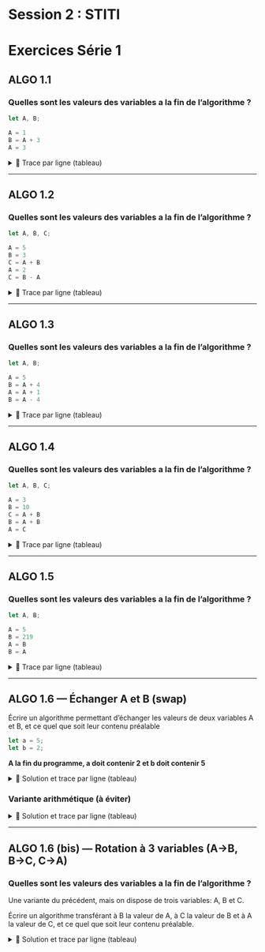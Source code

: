 # Session 2 : STITI

# Exercices Série 1


## ALGO 1.1

### Quelles sont les valeurs des variables a la fin de l’algorithme ?
```js
let A, B;

A = 1
B = A + 3
A = 3
```

<details>
<summary>🧠 Trace par ligne (tableau)</summary>

| # | Instruction | A | B |
| - | ----------- | - | - |
| 1 | `A = 1`     | 1 |   |
| 2 | `B = A + 3` | 1 | 4 |
| 3 | `A = 3`     | 3 | 4 |

**État final** : { A: 3, B: 4 }

</details>

---

## ALGO 1.2
### Quelles sont les valeurs des variables a la fin de l’algorithme ?

```js
let A, B, C;

A = 5
B = 3
C = A + B
A = 2
C = B - A
```

<details>
<summary>🧠 Trace par ligne (tableau)</summary>

| # | Instruction | A | B | C |
| - | ----------- | - | - | - |
| 1 | `A = 5`     | 5 |   |   |
| 2 | `B = 3`     | 5 | 3 |   |
| 3 | `C = A + B` | 5 | 3 | 8 |
| 4 | `A = 2`     | 2 | 3 | 8 |
| 5 | `C = B - A` | 2 | 3 | 1 |

**État final** : { A: 2, B: 3, C: 1 }

</details>

---

## ALGO 1.3
### Quelles sont les valeurs des variables a la fin de l’algorithme ?

```js
let A, B;

A = 5
B = A + 4
A = A + 1
B = A - 4
```

<details>
<summary>🧠 Trace par ligne (tableau)</summary>

| # | Instruction | A | B |
| - | ----------- | - | - |
| 1 | `A = 5`     | 5 |   |
| 2 | `B = A + 4` | 5 | 9 |
| 3 | `A = A + 1` | 6 | 9 |
| 4 | `B = A - 4` | 6 | 2 |

**État final** : { A: 6, B: 2 }

</details>

---

## ALGO 1.4
### Quelles sont les valeurs des variables a la fin de l’algorithme ?

```js
let A, B, C;

A = 3
B = 10
C = A + B
B = A + B
A = C
```

<details>
<summary>🧠 Trace par ligne (tableau)</summary>

| # | Instruction | A  | B  | C  |
| - | ----------- | -- | -- | -- |
| 1 | `A = 3`     | 3  |    |    |
| 2 | `B = 10`    | 3  | 10 |    |
| 3 | `C = A + B` | 3  | 10 | 13 |
| 4 | `B = A + B` | 3  | 13 | 13 |
| 5 | `A = C`     | 13 | 13 | 13 |

**État final** : { A: 13, B: 13, C: 13 }

</details>

---

## ALGO 1.5 
### Quelles sont les valeurs des variables a la fin de l’algorithme ?

```js
let A, B;

A = 5
B = 219
A = B
B = A
```

<details>
<summary>🧠 Trace par ligne (tableau)</summary>

| # | Instruction | A   | B   |
| - | ----------- | --- | --- |
| 1 | `A = 5`     | 5   |     |
| 2 | `B = 219`   | 5   | 219 |
| 3 | `A = B`     | 219 | 219 |
| 4 | `B = A`     | 219 | 219 |

**État final** : { A: 219, B: 219 } — pas un échange.

</details>

---

## ALGO 1.6 — Échanger A et B (swap)

Écrire un algorithme permettant d’échanger les valeurs de deux variables A et B, et ce quel que soit leur contenu préalable

```js
let a = 5;
let b = 2;
```
**A la fin du programme, a doit contenir 2 et b doit contenir 5**

<details>
<summary>🧠 Solution et trace par ligne (tableau)</summary>

```
temp = a
a = b
b = temp
```

| # | Instruction | a | b | temp |
| - | ----------- | - | - | ---- |
| 1 | `temp = a`  | 5 | 2 | 5    |
| 2 | `a = b`     | 2 | 2 | 5    |
| 3 | `b = temp`  | 2 | 5 | 5    |

**Effet** : { a: ancien b, b: ancien a }

</details>

### Variante arithmétique (à éviter)

<details>
<summary>🧠 Solution et trace par ligne (tableau)</summary>

```
a = a - b
b = b + a
a = b - a
```

| # | Instruction | a | b |
| - | ----------- | - | - |
| 1 | `a = a - b` | 3 | 2 |
| 2 | `b = b + a` | 3 | 5 |
| 3 | `a = b - a` | 2 | 5 |

**Effet** identique, mais fragile (overflow, lisibilité).
**Ne fonctionne pas avec des chaines de caracteres**

</details>

---

## ALGO 1.6 (bis) — Rotation à 3 variables (A→B, B→C, C→A)
### Quelles sont les valeurs des variables a la fin de l’algorithme ?

Une variante du précédent, mais on dispose de trois variables: A, B et C.

Écrire un algorithme transférant à B la valeur de A, à C la valeur de B et à A la valeur de C, et ce quel que soit leur contenu préalable.


<details>
<summary>🧠 Solution et trace par ligne (tableau)</summary>


```js
// tout declarer
let A, B, C; 

// tout assigner
A = 1; 
B = 2; 
C = 3;

// echanger
temp = C
C = B
B = A
A = temp
```

| # | Instruction | A | B | C | temp |
| - | ----------- | - | - | - | ---- |
| 1 | `temp = C`  | 1 | 2 | 3 | 3    |
| 2 | `C = B`     | 1 | 2 | 2 | 3    |
| 3 | `B = A`     | 1 | 1 | 2 | 3    |
| 4 | `A = temp`  | 3 | 1 | 2 | 3    |

**Effet** : { A: ancien C, B: ancien A, C: ancien B }

</details>
